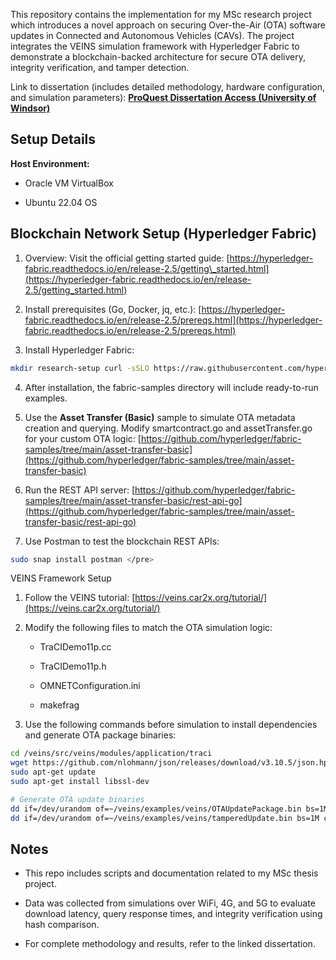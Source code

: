This repository contains the implementation for my MSc research project which introduces a novel approach on securing Over-the-Air (OTA) software updates in Connected and Autonomous Vehicles (CAVs). The project integrates the VEINS simulation framework with Hyperledger Fabric to demonstrate a blockchain-backed architecture for secure OTA delivery, integrity verification, and tamper detection.

Link to dissertation (includes detailed methodology, hardware configuration, and simulation parameters): [**ProQuest Dissertation Access (University of Windsor)**]([https://ledproxy2.uwindsor.ca/login?url=https://www.proquest.com/dissertations-theses/enhancing-security-over-air-updates-connected/docview/3106813877/se-2?accountid=14789](https://www.proquest.com/openview/e691ff4a0a3684db9b879ab1beb92b53/1?pq-origsite=gscholar&cbl=18750&diss=y))

Setup Details
-------------

**Host Environment:**

*   Oracle VM VirtualBox
    
*   Ubuntu 22.04 OS
    

Blockchain Network Setup (Hyperledger Fabric)
---------------------------------------------

1.  Overview: Visit the official getting started guide: [https://hyperledger-fabric.readthedocs.io/en/release-2.5/getting\_started.html](https://hyperledger-fabric.readthedocs.io/en/release-2.5/getting_started.html)
    
2.  Install prerequisites (Go, Docker, jq, etc.): [https://hyperledger-fabric.readthedocs.io/en/release-2.5/prereqs.html](https://hyperledger-fabric.readthedocs.io/en/release-2.5/prereqs.html)
    
3.  Install Hyperledger Fabric:

```bash
mkdir research-setup curl -sSLO https://raw.githubusercontent.com/hyperledger/fabric/main/scripts/install-fabric.sh chmod +x install-fabric.sh ./install-fabric.sh docker samples binary
```

4.  After installation, the fabric-samples directory will include ready-to-run examples.
    
5.  Use the **Asset Transfer (Basic)** sample to simulate OTA metadata creation and querying. Modify smartcontract.go and assetTransfer.go for your custom OTA logic: [https://github.com/hyperledger/fabric-samples/tree/main/asset-transfer-basic](https://github.com/hyperledger/fabric-samples/tree/main/asset-transfer-basic)
    
6.  Run the REST API server: [https://github.com/hyperledger/fabric-samples/tree/main/asset-transfer-basic/rest-api-go](https://github.com/hyperledger/fabric-samples/tree/main/asset-transfer-basic/rest-api-go)
    
7.  Use Postman to test the blockchain REST APIs:
```bash
sudo snap install postman </pre>
```

VEINS Framework Setup

1.  Follow the VEINS tutorial: [https://veins.car2x.org/tutorial/](https://veins.car2x.org/tutorial/)
    
2.  Modify the following files to match the OTA simulation logic:
    
    *   TraCIDemo11p.cc
        
    *   TraCIDemo11p.h
        
    *   OMNETConfiguration.ini
        
    *   makefrag
        
3.  Use the following commands before simulation to install dependencies and generate OTA package binaries:
```bash
cd /veins/src/veins/modules/application/traci
wget https://github.com/nlohmann/json/releases/download/v3.10.5/json.hpp
sudo apt-get update
sudo apt-get install libssl-dev

# Generate OTA update binaries
dd if=/dev/urandom of=~/veins/examples/veins/OTAUpdatePackage.bin bs=1M count=40
dd if=/dev/urandom of=~/veins/examples/veins/tamperedUpdate.bin bs=1M count=42
```

Notes
-----

*   This repo includes scripts and documentation related to my MSc thesis project.
    
*   Data was collected from simulations over WiFi, 4G, and 5G to evaluate download latency, query response times, and integrity verification using hash comparison.
    
*   For complete methodology and results, refer to the linked dissertation.
